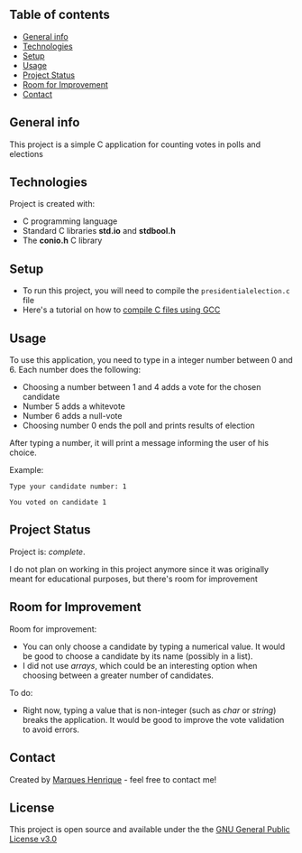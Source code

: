 ## Table of contents
* [General info](#general-info)
* [Technologies](#technologies)
* [Setup](#setup)
* [Usage](#usage)
* [Project Status](#project-status)
* [Room for Improvement](#room-for-improvement)
* [Contact](#contact)

## General info
This project is a simple C application for counting votes in polls and elections
	
## Technologies
Project is created with:
* C programming language
* Standard C libraries **std.io** and **stdbool.h**
* The **conio.h** C library
	
## Setup
* To run this project, you will need to compile the `presidentialelection.c` file
* Here's a tutorial on how to [compile C files using GCC](https://gist.github.com/alandsilva26/53cd2fecf253554c2f671766d3df5d66)

## Usage
To use this application, you need to type in a integer number between 0 and 6. Each number does the following:
* Choosing a number between 1 and 4 adds a vote for the chosen candidate
* Number 5 adds a whitevote
* Number 6 adds a null-vote 
* Choosing number 0 ends the poll and prints results of election


After typing a number, it will print a message informing the user of his choice.

Example:
```
Type your candidate number: 1
```
```
You voted on candidate 1
```

## Project Status
Project is: _complete_. 

I do not plan on working in this project anymore since it was originally meant for educational purposes, but there's room for improvement

## Room for Improvement
Room for improvement:
- You can only choose a candidate by typing a numerical value. It would be good to choose a candidate by its name (possibly in a list).
- I did not use _arrays_, which could be an interesting option when choosing between a greater number of candidates.

To do:
- Right now, typing a value that is non-integer (such as *char* or *string*) breaks the application. It would be good to improve the vote validation to avoid errors.

## Contact
Created by [Marques Henrique](https://github.com/marqueshenriquesilva) - feel free to contact me!

## License
This project is open source and available under the the [GNU General Public License v3.0](https://www.gnu.org/licenses/gpl-3.0.html)

